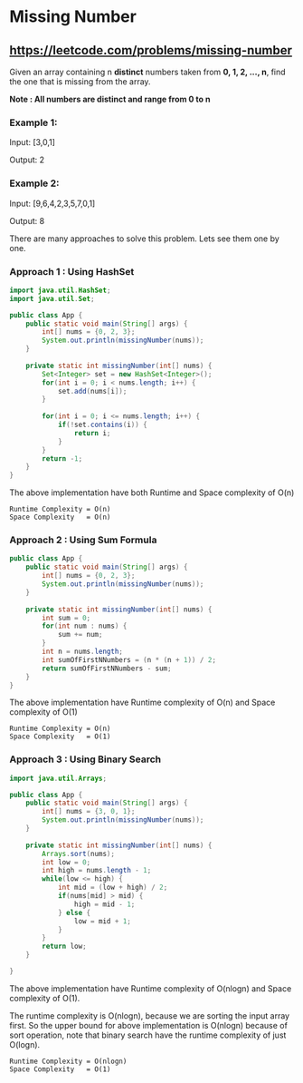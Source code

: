 # Missing Number
## https://leetcode.com/problems/missing-number

Given an array containing n **distinct** numbers taken from **0, 1, 2, ..., n**, find the one that is missing from the array.

**Note : All numbers are distinct and range from 0 to n**
### Example 1:

Input: [3,0,1]

Output: 2

### Example 2:

Input: [9,6,4,2,3,5,7,0,1]

Output: 8

There are many approaches to solve this problem. Lets see them one by one.

### Approach 1 : Using HashSet

```java
import java.util.HashSet;
import java.util.Set;

public class App {
	public static void main(String[] args) {
		int[] nums = {0, 2, 3};
		System.out.println(missingNumber(nums));
	}
	
	private static int missingNumber(int[] nums) {
		Set<Integer> set = new HashSet<Integer>();
		for(int i = 0; i < nums.length; i++) {
			set.add(nums[i]);
		}
		
		for(int i = 0; i <= nums.length; i++) {
			if(!set.contains(i)) {
				return i;
			}
		}
		return -1;
	}
}
```
The above implementation have both Runtime and Space complexity of O(n)
```
Runtime Complexity = O(n)
Space Complexity   = O(n)
```

### Approach 2 : Using Sum Formula

```java
public class App {
	public static void main(String[] args) {
		int[] nums = {0, 2, 3};
		System.out.println(missingNumber(nums));
	}
	
	private static int missingNumber(int[] nums) {
		int sum = 0;
		for(int num : nums) {
			sum += num;
		}
		int n = nums.length;
		int sumOfFirstNNumbers = (n * (n + 1)) / 2;
		return sumOfFirstNNumbers - sum;
	}
}

```

The above implementation have Runtime complexity of O(n) and Space complexity of O(1)
```
Runtime Complexity = O(n)
Space Complexity   = O(1)
```

### Approach 3 : Using Binary Search

```java
import java.util.Arrays;

public class App {
	public static void main(String[] args) {
		int[] nums = {3, 0, 1};
		System.out.println(missingNumber(nums));
	}
	
	private static int missingNumber(int[] nums) {
		Arrays.sort(nums);
		int low = 0;
		int high = nums.length - 1;
		while(low <= high) {
			int mid = (low + high) / 2;
			if(nums[mid] > mid) {
				high = mid - 1;
			} else {
				low = mid + 1;
			}
		}
		return low;
	}

}
```

The above implementation have Runtime complexity of O(nlogn) and Space complexity of O(1). 

The runtime complexity is O(nlogn), because we are sorting the input array first. So the upper bound for above implementation is O(nlogn) because of sort operation, note that binary search have the runtime complexity of just O(logn). 
```
Runtime Complexity = O(nlogn)
Space Complexity   = O(1)
```
